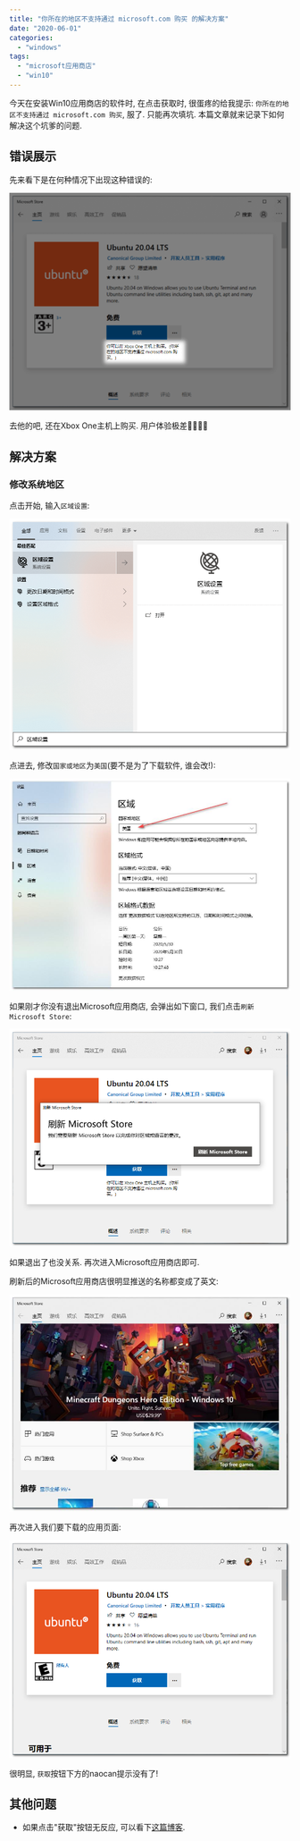 ```yaml
---
title: "你所在的地区不支持通过 microsoft.com 购买 的解决方案"
date: "2020-06-01"
categories: 
  - "windows"
tags: 
  - "microsoft应用商店"
  - "win10"
---
```


今天在安装Win10应用商店的软件时, 在点击获取时, 很蛋疼的给我提示: `你所在的地区不支持通过 microsoft.com 购买`, 服了. 只能再次填坑. 本篇文章就来记录下如何解决这个坑爹的问题.

## 错误展示

先来看下是在何种情况下出现这种错误的:

![](images/你所在的地区不支持通过-microsoft.com-购买-01.png)

去他的吧, 还在Xbox One主机上购买. 用户体验极差🤬🤬🤬🤬

## 解决方案

### 修改系统地区

点击开始, 输入`区域设置`:

![](images/你所在的地区不支持通过-microsoft.com-购买-02.png)

点进去, 修改`国家或地区`为`美国`(要不是为了下载软件, 谁会改!):

![](images/你所在的地区不支持通过-microsoft.com-购买-03.jpg)

如果刚才你没有退出Microsoft应用商店, 会弹出如下窗口, 我们点击`刷新 Microsoft Store`:

![](images/你所在的地区不支持通过-microsoft.com-购买-03.png)

如果退出了也没关系. 再次进入Microsoft应用商店即可.

刷新后的Microsoft应用商店很明显推送的名称都变成了英文:

![](images/你所在的地区不支持通过-microsoft.com-购买-04_Jc.jpg)

再次进入我们要下载的应用页面:

![](images/你所在的地区不支持通过-microsoft.com-购买-05.png)

很明显, `获取`按钮下方的naocan提示没有了!

## 其他问题

- 如果点击"获取"按钮无反应, 可以看下[这篇博客](https://www.bugcatt.com/archives/1831).
